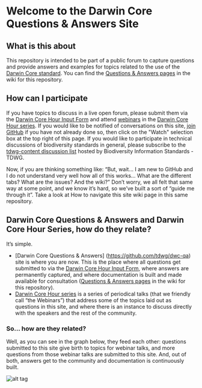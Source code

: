 # Welcome to the Darwin Core Questions & Answers Site

## What is this about
This repository is intended to be part of a public forum to capture questions and provide answers and examples for topics related to the use of the [Darwin Core standard](http://rs.tdwg.org/dwc/). You can find the [Questions & Answers pages](https://github.com/tdwg/dwc-qa/wiki) in the wiki for this repository.

## How can I participate
If you have topics to discuss in a live open forum, please submit them via the [Darwin Core Hour Input Form](https://docs.google.com/forms/d/e/1FAIpQLSekd0QSdgiK5ujh6CLZPx9kKTcS-mJRNK_pGWk3b3fHv4x4gQ/viewform?c=0&w=1) and attend [webinars](https://github.com/tdwg/dwc-qa/wiki/Webinars) in the [Darwin Core Hour series](https://www.idigbio.org/content/darwin-core-hour-webinar-series). If you would like to be notified of conversations on this site, [join GitHub](https://github.com/join?source=header-home) if you have not already done so, then click on the "Watch" selection box at the top right of this page. If you would like to participate in technical discussions of biodiversity standards in general, please subscribe to the [tdwg-content discussion list](http://lists.tdwg.org/mailman/listinfo/tdwg-content) hosted by Biodiversity Information Standards - TDWG. 

Now, if you are thinking something like:
“But, wait… I am new to GitHub and I do not understand very well how all of this works… What are the different tabs? What are the issues? And the wiki?”
Don’t worry, we all felt that same way at some point, and we know it’s hard, so we’ve built a sort of “guide me through it”. Take a look at How to navigate this site wiki page in this same repository.

## Darwin Core Questions & Answers and Darwin Core Hour Series, how do they relate?
It’s simple. 
* [Darwin Core Questions & Answers] (https://github.com/tdwg/dwc-qa) site is where you are now. This is the place where all questions get submitted to via the [Darwin Core Hour Input Form](https://docs.google.com/forms/d/e/1FAIpQLSekd0QSdgiK5ujh6CLZPx9kKTcS-mJRNK_pGWk3b3fHv4x4gQ/viewform?c=0&w=1), where answers are permanently captured, and where documentation is built and made available for consultation ([Questions & Answers pages](https://github.com/tdwg/dwc-qa/wiki) in the wiki for this repository).
* [Darwin Core Hour series](https://www.idigbio.org/content/darwin-core-hour-webinar-series) is a series of periodical talks (that we friendly call “the Webinars”) that address some of the topics laid out as questions in this site, and where there is an instance to discuss directly with the speakers and the rest of the community.

### So… how are they related?
Well, as you can see in the graph below, they feed each other: questions submitted to this site give birth to topics for webinar talks, and more questions from those webinar talks are submitted to this site. And, out of both, answers get to the community and documentation is continuously built.

![alt tag](https://github.com/tdwg/dwc-qa/blob/master/internal/DwCQ%26ASite%20-%20DwCHour%20-%20Schema.jpg)
